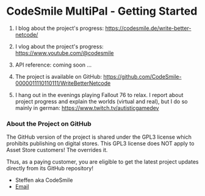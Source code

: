 # CodeSmile MultiPal - Getting Started

1. I blog about the project's progress:
https://codesmile.de/write-better-netcode/

2. I vlog about the project's progress:
https://www.youtube.com/@codesmile

3. API reference: coming soon ...

4. The project is available on GitHub:
   https://github.com/CodeSmile-0000011110110111/WriteBetterNetcode

5. I hang out in the evenings playing Fallout 76 to relax.
   I report about project progress and explain the worlds (virtual and real),
   but I do so mainly in german:
   https://www.twitch.tv/autisticgamedev

### About the Project on GitHub  
The GitHub version of the project is shared under the GPL3 license which
prohibits publishing on digital stores. This GPL3 license does NOT apply to
Asset Store customers! The <Standard Unity Asset Store EULA> overrides it.

Thus, as a paying customer, you are eligible to get the latest project 
updates directly from its GitHub repository!


- Steffen aka CodeSmile
- [Email](mailto:steffen@codesmile.de)
